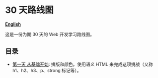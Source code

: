 # 30 天路线图

**[English](https://github.com/whitevenus/30Day-Roadmap/blob/main/README.md)**

这是一份为期 30 天的 Web 开发学习路线图。

## 目录

- [第一天 从基础开始](https://github.com/whitevenus/30Day-Roadmap/tree/main/01-Basics): 排版和颜色。使用语义 HTML 来完成这项挑战（又称 h1、h2、h3、p、strong 标记等）。

